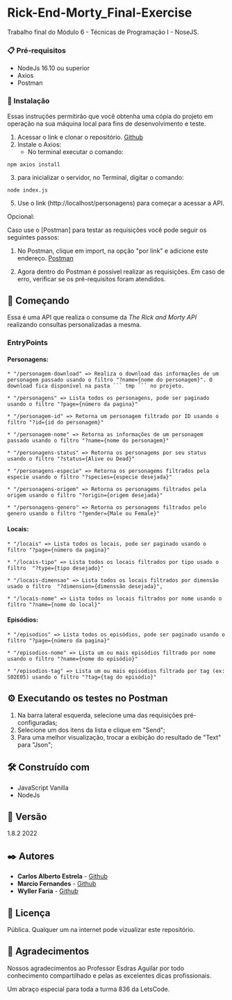 # Rick-End-Morty_Final-Exercise

Trabalho final do Módulo 6 - Técnicas de Programação I - NoseJS.


### 📋 Pré-requisitos

* NodeJs 16.10 ou superior
* Axios 
* Postman

### 🔧 Instalação
Essas instruções permitirão que você obtenha uma cópia do projeto em operação na sua máquina local para fins de desenvolvimento e teste.

1. Acessar o link e clonar o repositório. [Github](https://github.com/carlosalbertoestrela/Rick-End-Morty_Final-Exercise)
2. Instale o Axios: 
    - No terminal executar o comando:
```
npm axios install
```   
3. para inicializar o servidor, no Terminal, digitar o comando: 
```
node index.js
```
5. Use o link (http://localhost/personagens) para começar a acessar a API.

Opcional:

Caso use o [Postman] para testar as requisições você pode seguir os seguintes passos:

1. No Postman, clique em import, na opção "por link" e adicione este endereço.  [Postman](https://www.getpostman.com/collections/02609d1a2642370350dc)

2. Agora dentro do Postman é possível realizar as requisições.
Em caso de erro, verificar se os pré-requisitos foram atendidos.

## 🚀 Começando

Essa é uma API que realiza o consume da *The Rick and Morty API* realizando consultas personalizadas a mesma.

### EntryPoints

#### Personagens:

    * "/personagem-download" => Realiza o download das informações de um personagem passado usando o filtro "?name={nome do personagem}". O download fica disponível na pasta ``` tmp ``` no projeto.

    * "/personagens" => Lista todos os personagens, pode ser paginado usando o filtro "?page={número da pagina}"

    * "/personagem-id" => Retorna um personagem filtrado por ID usando o filtro "?id={id do personagem}"

    * "/personagem-nome" => Retorna as informações de um personagem passado usando o filtro "?name={nome do personagem}"

    * "/personagens-status" => Retorna os personagems por seu status usando o filtro "?status={Alive ou Dead}"

    * "/personagens-especie" => Retorna os personagems filtrados pela especie usando o filtro "?species={especie desejada}"

    * "/personagens-origem" => Retorna os personagems filtrados pela origem usando o filtro "?origin={origem desejada}"

    * "/personagens-genero" => Retorna os personagems filtrados pelo genero usando o filtro "?gender={Male ou Female}"


#### Locais:
    * "/locais" => Lista todos os locais, pode ser paginado usando o filtro "?page={número da pagina}" 
    
    * "/locais-tipo" => Lista todos os locais filtrados por tipo usado o filtro  "?type={tipo desejado}" 
    
    * "/locais-dimensao" => Lista todos os locais filtrados por dimensão usado o filtro  "?dimension={dimenssão desejada}", 
    
    * "/locais-nome" => Lista todos os locais filtrados por nome usando o filtro "?name={nome do local}"

#### Episódios:
    * "/episodios" => Lista todos os episódios, pode ser paginado usando o filtro "?page={número da pagina}"

    * "/episodios-nome" => Lista um ou mais episódios filtrado por nome usando o filtro "?name={nome do episódio}"

    * "/episodios-tag" => Lista um ou mais episódios filtrado por tag (ex: S02E05) usando o filtro "?tag={tag do episódio}"



## ⚙️ Executando os testes no Postman

1. Na barra lateral esquerda, selecione uma das requisições pré-configuradas;
2. Selecione um dos itens da lista e clique em "Send";
3. Para uma melhor visualização, trocar a exibição do resultado de "Text" para "Json";

## 🛠️ Construído com

* JavaScript Vanilla
* NodeJs

## 📌 Versão

1.8.2 2022

## ✒️ Autores

* **Carlos Alberto Estrela** - [Github](https://github.com/carlosalbertoestrela)
* **Marcio Fernandes** - [Github](https://github.com/marciofsj)
* **Wyller Faria** - [Github](https://github.com/Wyller21)

## 📄 Licença

Pública. Qualquer um na internet pode vizualizar este repositório.

## 🎁 Agradecimentos

Nossos agradecimentos ao Professor Esdras Aguilar por todo conhecimento compartilhado e pelas as excelentes dicas profissionais.

Um abraço especial para toda a turma 836 da LetsCode.